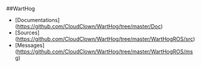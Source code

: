 ##WartHog
* [Documentations] (https://github.com/CloudClown/WartHog/tree/master/Doc)
* [Sources] (https://github.com/CloudClown/WartHog/tree/master/WartHogROS/src)
* [Messages] (https://github.com/CloudClown/WartHog/tree/master/WartHogROS/msg)
